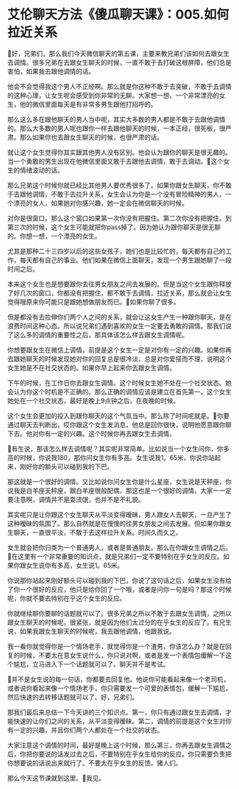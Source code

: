 # 艾伦聊天方法《傻瓜聊天课》：005.如何拉近关系

🎼好，兄弟们，那么我们今天微信聊天的第五课，主要来教兄弟们该如何去跟女生去调情。很多兄弟在去跟女生聊天的时候，一直不敢于去打破这根屏障，他们总是害怕，如果我去跟他调情的话。

他会不会觉得我这个男人不正经啊。那么就是你这种不敢于去突破，不敢于去调情的这种心理，让女生呢会感受到你非常的无聊。大家想一想，一个非常漂亮的女生，他的微信里面每天是有非常多男生跟他打招呼的。

那么这么多在跟他聊天的男人当中呢，其实大多数的男人都是不敢于去跟他调情的。那么大多数的男人呢也跟你一样去跟他聊天的时候，一本正经，很死板，很严肃。那么如果你也去跟女生聊天的时候，也很严肃的话。

就让这个女生觉得你其实跟其他男人没有区别。他会认为跟你的聊天是很无趣的。当一个勇敢的男生出现在他微信里面又敢于去跟他去调情，敢于去调动。🎼这个女生的情绪波动的话。

那么兄弟这个时候你就已经比其他男人要优秀很多了。如果你跟女生聊天，你不敢于去跟他调情，不敢于去拉升关系，女生会认为你是一个没有冒险精神的男人，一个漂亮的女人，如果她对你感兴趣，她一定会在微信聊天的时候。

对你是很窗口。那么这个窗口如果第一次你没有把握住。第二次你没有把握住。到第三次的时候，这个女生可能就把你pass掉了。因为她认为跟你聊天是很无聊的。你想一想，一个漂亮的女生。

尤其是那种二十三四岁以后的这些女孩子，她们也是比较忙的，每天都有自己的工作，每天都有自己的事业。他们如果在微信上面聊天，发现一个男生跟她聊了一段时间之后。

本来这个女生也是想要跟你去往男女朋友之间去发展的。但是当这个女生跟你释放了好几次的窗口，你都没有把握住，都不敢于去调情，拉近关系，那么就会让女生觉得哦原来你可能只是跟她想做朋友而已。🎼如果你聊了很多。

但是都没有去拉伸你们两个人之间的关系，就会让这女生产生一种跟你聊天，是在浪费时间这种心态。所以说兄弟们遇到喜欢的女生一定要去勇敢的调情。那我们说了这么多的调情的重要性之后，那具体该怎么样去跟女生调情呢。

你想要跟女生在微信上调情，前提是这个女生一定是对你有一定的兴趣。如果你再去跟她聊天的时候发现她对你的回复总是很冷淡，总是对你爱搭而不理，说明这个女生她是不在社交状态的。如果你早上起来你去跟女生调情。

下午的时候，在工作日你去跟女生调情。这个时候女生她不处在一个社交状态。她会认为你这个时机是不正确的。那么正确的调情应该是建立在首先第一，这个女生她处在一个社交状态，最好是晚上9点钟之后，在夜晚的时候。

这个女生会更加的投入到跟你聊天的这个气氛当中。那么除了时间呢就是。🎼你要通过聊天去判断出，哎你跟这个女生发消息，他总是回你很快，说明他愿意跟你聊下去。他对你有一定的兴趣。这个时候你再去跟女生去调情。

🎼有生说，那该怎么样去调情呢？其实呢非常简单。比如说当一个女生问你，你多高的时候，你说我180，那你问女生你有多高。女生说我1。65米，你说你站起来，刚好你的额头可以碰到我的下巴。

那这就是一个很好的调情。又比如说你问女生你是什么星座，女生说是天秤座，你说我是白羊座天秤座，跟白羊座很般配偶，那这也是一个很好的调情。大家一一定要注意啊，调情并不是耍流氓，也并不是不礼貌。

其实呢只是让你跟这个女生聊天从平淡变得暧昧，男人跟女人去聊天，一旦产生了这种暧昧的氛围了。那么自然就是在慢慢的往男女朋友之间去发展。但如果你跟女生聊天，一直很平淡，不敢于去这样拉升关系。时间久而久之。

女生就会把你归类为一个普通男人，或者是普通朋友。那么在你跟女生调情之后。🎼在这里有一个非常重要的知识点，就是兄弟们一定不要特别在乎女生的反应。如果你跟女生说你有多高，女生说1。65米。

你说那你站起来刚好额头可以碰到我的下巴，你说了这句话之后，如果女生没有给了你一个很好的反应，他只是给你回了一个哦，或者是问你一句是吗？那这个时候呢，你就不要去特别在乎这个女生的反应。

你就继续聊你要聊的话题就可以了。很多兄弟之所以不敢于去跟女生调情，之所以跟女生聊天的时候呢，很紧张，就是因为他们太过分的在乎女生的反应了。有兄生说，如果我跟女生聊天的时候呢，我去跟他调情，他跟我说。

我一看你就觉得你是一个情场老手，就觉得你是一个渣男，你该怎么办？就是在回复的时候，不要太在意女生说什么，你只说对啊，或者是发一个表情包缓解一下这个尴尬，立马进入下一个话题就可以了。聊天并不是考试。

🎼并不是女生说的每一句话，你都要去回复他。他说你可能看起来像一个老司机，或者说你看起来像一个情场老手，你只需要发一个可爱的表情包，缓解一下尴尬，然后快速的去转移话题就可以了。好，兄弟们。

那我们最后来总结一下今天讲的三个知识点。第一，你只有通过跟女生去调情，才能快速的让你们之间的关系，从平淡变得暧昧。第二，调情的前提是这个女生对你有一定的兴趣，并且你们两个人都处在一个社交的状态。

大家注意这个调情的时间，最好是晚上这个时候，那么第三，你再去跟女生调情之后，你把你要说的话发过去之后，不要特别在乎女生给你的反应。你只需要负责把你想要说的话说出来就行了。不要太在乎女生的反馈。猪人们。

那么今天这节课就到这里。🎼我见。